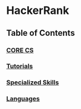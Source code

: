 # HackerRank 

## Table of Contents

### [CORE CS](https://github.com/Lintik/hackerrank/tree/master/CORE%20CS)
### [Tutorials](https://github.com/Lintik/hackerrank/tree/master/Tutorials)
### [Specialized Skills](https://github.com/Lintik/hackerrank/tree/master/Specialized%20Skills)
### [Languages](https://github.com/Lintik/hackerrank/tree/master/Languages)


